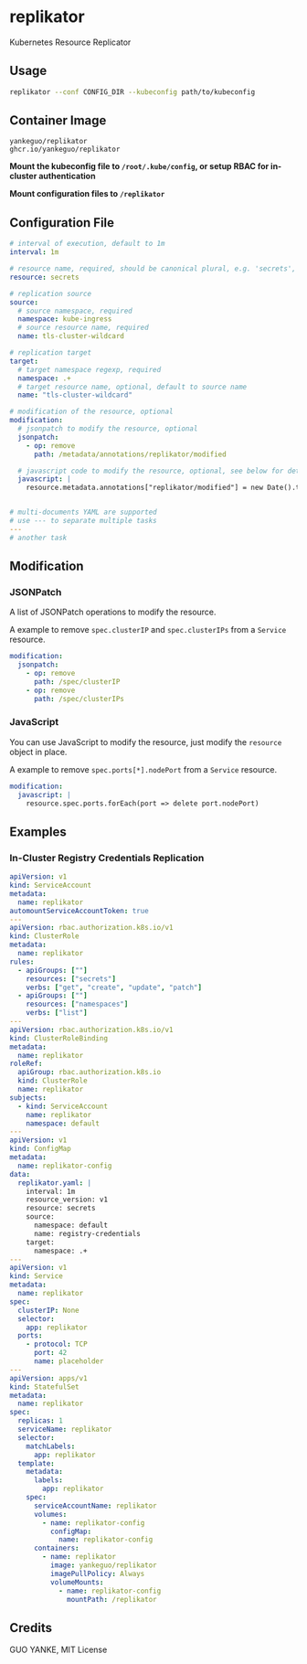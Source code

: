# replikator

Kubernetes Resource Replicator

## Usage

```bash
replikator --conf CONFIG_DIR --kubeconfig path/to/kubeconfig
```

## Container Image

```
yankeguo/replikator
ghcr.io/yankeguo/replikator
```

**Mount the kubeconfig file to `/root/.kube/config`, or setup RBAC for in-cluster authentication**

**Mount configuration files to `/replikator`**

## Configuration File

```yaml
# interval of execution, default to 1m
interval: 1m

# resource name, required, should be canonical plural, e.g. 'secrets', 'networking.k8s.io/v1/ingresses', 'apps/v1/deployments'
resource: secrets

# replication source
source:
  # source namespace, required
  namespace: kube-ingress
  # source resource name, required
  name: tls-cluster-wildcard

# replication target
target:
  # target namespace regexp, required
  namespace: .+
  # target resource name, optional, default to source name
  name: "tls-cluster-wildcard"

# modification of the resource, optional
modification:
  # jsonpatch to modify the resource, optional
  jsonpatch:
    - op: remove
      path: /metadata/annotations/replikator/modified

  # javascript code to modify the resource, optional, see below for details
  javascript: |
    resource.metadata.annotations["replikator/modified"] = new Date().toISOString()


# multi-documents YAML are supported
# use --- to separate multiple tasks
---
# another task
```

## Modification

### JSONPatch

A list of JSONPatch operations to modify the resource.

A example to remove `spec.clusterIP` and `spec.clusterIPs` from a `Service` resource.

```yaml
modification:
  jsonpatch:
    - op: remove
      path: /spec/clusterIP
    - op: remove
      path: /spec/clusterIPs
```

### JavaScript

You can use JavaScript to modify the resource, just modify the `resource` object in place.

A example to remove `spec.ports[*].nodePort` from a `Service` resource.

```yaml
modification:
  javascript: |
    resource.spec.ports.forEach(port => delete port.nodePort)
```

## Examples

### In-Cluster Registry Credentials Replication

```yaml
apiVersion: v1
kind: ServiceAccount
metadata:
  name: replikator
automountServiceAccountToken: true
---
apiVersion: rbac.authorization.k8s.io/v1
kind: ClusterRole
metadata:
  name: replikator
rules:
  - apiGroups: [""]
    resources: ["secrets"]
    verbs: ["get", "create", "update", "patch"]
  - apiGroups: [""]
    resources: ["namespaces"]
    verbs: ["list"]
---
apiVersion: rbac.authorization.k8s.io/v1
kind: ClusterRoleBinding
metadata:
  name: replikator
roleRef:
  apiGroup: rbac.authorization.k8s.io
  kind: ClusterRole
  name: replikator
subjects:
  - kind: ServiceAccount
    name: replikator
    namespace: default
---
apiVersion: v1
kind: ConfigMap
metadata:
  name: replikator-config
data:
  replikator.yaml: |
    interval: 1m
    resource_version: v1
    resource: secrets
    source:
      namespace: default
      name: registry-credentials
    target:
      namespace: .+
---
apiVersion: v1
kind: Service
metadata:
  name: replikator
spec:
  clusterIP: None
  selector:
    app: replikator
  ports:
    - protocol: TCP
      port: 42
      name: placeholder
---
apiVersion: apps/v1
kind: StatefulSet
metadata:
  name: replikator
spec:
  replicas: 1
  serviceName: replikator
  selector:
    matchLabels:
      app: replikator
  template:
    metadata:
      labels:
        app: replikator
    spec:
      serviceAccountName: replikator
      volumes:
        - name: replikator-config
          configMap:
            name: replikator-config
      containers:
        - name: replikator
          image: yankeguo/replikator
          imagePullPolicy: Always
          volumeMounts:
            - name: replikator-config
              mountPath: /replikator
```

## Credits

GUO YANKE, MIT License
